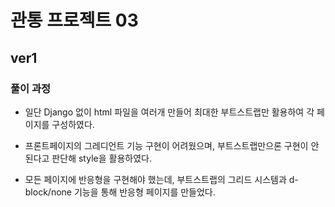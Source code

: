 # 관통 프로젝트 03

## ver1

### 풀이 과정

* 일단 Django 없이 html 파일을 여러개 만들어 최대한 부트스트랩만 활용하여 각 페이지를 구성하였다.

* 프론트페이지의 그레디언트 기능 구현이 어려웠으며, 부트스트랩만으론 구현이 안 된다고 판단해 style을 활용하였다.

* 모든 페이지에 반응형을 구현해야 했는데, 부트스트랩의 그리드 시스템과 d-block/none 기능을 통해 반응형 페이지를 만들었다.